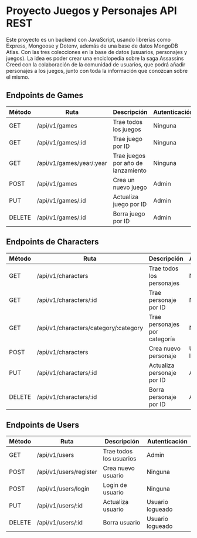 # Proyecto Juegos y Personajes API REST

Este proyecto es un backend con JavaScript, usando librerías como Express, Mongoose y Dotenv, además de una base de datos MongoDB Atlas.
Con las tres colecciones en la base de datos (usuarios, personajes y juegos). La idea es poder crear una enciclopedia sobre la saga Assassins Creed 
con la colaboración de la comunidad de usuarios, que podrá añadir personajes a los juegos, junto con toda la información que conozcan sobre el mismo.

## Endpoints de Games

| Método | Ruta | Descripción | Autenticación |
|--------|------|-------------|---------------|
| GET    | /api/v1/games | Trae todos los juegos | Ninguna |
| GET    | /api/v1/games/:id | Trae juego por ID | Ninguna |
| GET    | /api/v1/games/year/:year | Trae juegos por año de lanzamiento | Ninguna |
| POST   | /api/v1/games | Crea un nuevo juego | Admin |
| PUT    | /api/v1/games/:id | Actualiza juego por ID | Admin |
| DELETE | /api/v1/games/:id | Borra juego por ID | Admin |

## Endpoints de Characters

| Método | Ruta | Descripción | Autenticación |
|--------|------|-------------|---------------|
| GET    | /api/v1/characters | Trae todos los personajes | Ninguna |
| GET    | /api/v1/characters/:id | Trae personaje por ID | Ninguna |
| GET    | /api/v1/characters/category/:category | Trae personajes por categoría | Ninguna |
| POST   | /api/v1/characters | Crea nuevo personaje | Usuario logueado |
| PUT    | /api/v1/characters/:id | Actualiza personaje por ID | Admin |
| DELETE | /api/v1/characters/:id | Borra personaje por ID | Admin |

## Endpoints de Users

| Método | Ruta | Descripción | Autenticación |
|--------|------|-------------|---------------|
| GET    | /api/v1/users | Trae todos los usuarios | Admin |
| POST   | /api/v1/users/register | Crea nuevo usuario | Ninguna |
| POST   | /api/v1/users/login | Login de usuario | Ninguna |
| PUT    | /api/v1/users/:id | Actualiza usuario | Usuario logueado |
| DELETE | /api/v1/users/:id | Borra usuario | Usuario logueado |
